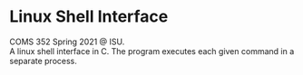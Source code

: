 # Linux Shell Interface
COMS 352 Spring 2021 @ ISU.  
A linux shell interface in C. The program executes each given command in a separate process.
